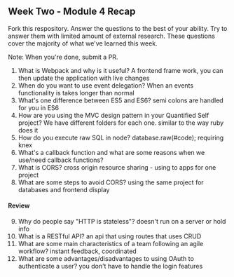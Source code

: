 ## Week Two - Module 4 Recap

Fork this respository. Answer the questions to the best of your ability. Try to answer them with limited amount of external research. These questions cover the majority of what we've learned this week. 

Note: When you're done, submit a PR. 

1. What is Webpack and why is it useful?
A frontend frame work, you can then update the application with live changes
2. When do you want to use event delegation?
When an events functionality is takes longer than normal
3. What's one difference between ES5 and ES6?
semi colons are handled for you in ES6
4. How are you using the MVC design pattern in your Quantified Self project?
We have different folders for each one. similar to the way ruby does it
5. How do you execute raw SQL in node?
database.raw(#code); requiring knex
6. What's a callback function and what are some reasons when we use/need callback functions?
7. What is CORS?
cross origin resource sharing - using to apps for one project
8. What are some steps to avoid CORS?
using the same project for databases and frontend display

#### Review  

9. Why do people say "HTTP is stateless"?
doesn't run on a server or hold info
10. What is a RESTful API?
an api that using routes that uses CRUD
11. What are some main characteristics of a team following an agile workflow?
instant feedback, coordinated
12. What are some advantages/disadvantages to using OAuth to authenticate a user?
you don't have to handle the login features
